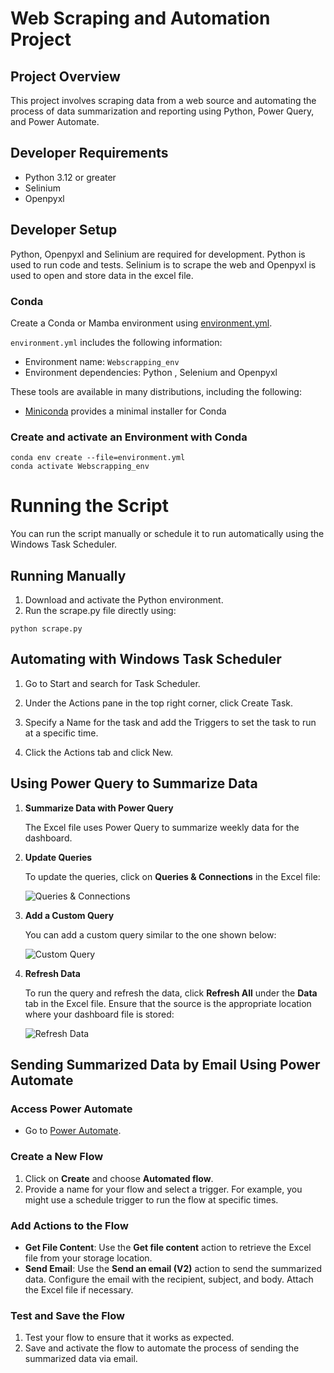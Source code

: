 # Web Scraping and Automation Project

## Project Overview

This project involves scraping data from a web source and automating the process of data summarization and reporting using Python, Power Query, and Power Automate.

## Developer Requirements

- Python 3.12 or greater
- Selinium
- Openpyxl

## Developer Setup

Python, Openpyxl and Selinium are  required for development. Python is used to
run code and tests. Selinium is to scrape the web and Openpyxl is used to open and store data in the excel file.

### Conda

Create a Conda or Mamba environment using [environment.yml](/environment.yml).

`environment.yml` includes the following information:

- Environment name: `Webscrapping_env`
- Environment dependencies: Python , Selenium and Openpyxl

These tools are available in many distributions, including the following:

- [Miniconda](https://docs.anaconda.com/free/miniconda/index.html) provides a
  minimal installer for Conda

### Create and activate an Environment with Conda

```shell
conda env create --file=environment.yml
conda activate Webscrapping_env
```
# Running the Script

You can run the script manually or schedule it to run automatically using the Windows Task Scheduler.

## Running Manually
1. Download and activate the Python environment.
2. Run the scrape.py file directly using:
```shell
python scrape.py
```
## Automating with Windows Task Scheduler 
1. Go to Start and search for Task Scheduler.

2. Under the Actions pane in the top right corner, click Create Task.

3. Specify a Name for the task and add the Triggers to set the task to run at a specific time.

4. Click the Actions tab and click New.

## Using Power Query to Summarize Data

1. **Summarize Data with Power Query**

   The Excel file uses Power Query to summarize weekly data for the dashboard.

2. **Update Queries**

   To update the queries, click on **Queries & Connections** in the Excel file:

   ![Queries & Connections](https://github.com/user-attachments/assets/0a8fb5b1-b314-4f61-93b4-60e89d1de69c)

3. **Add a Custom Query**

   You can add a custom query similar to the one shown below:

   ![Custom Query](https://github.com/user-attachments/assets/ae872101-8ea1-4994-a3fa-0f67c2bd12e0)

4. **Refresh Data**

   To run the query and refresh the data, click **Refresh All** under the **Data** tab in the Excel file. Ensure that the source is the appropriate location where your dashboard file is stored:

   ![Refresh Data](https://github.com/user-attachments/assets/11dffed8-a361-47b8-9caf-4d386f80d1f8)


## Sending Summarized Data by Email Using Power Automate

### Access Power Automate

- Go to [Power Automate](https://flow.microsoft.com/).

### Create a New Flow

1. Click on **Create** and choose **Automated flow**.
2. Provide a name for your flow and select a trigger. For example, you might use a schedule trigger to run the flow at specific times.

### Add Actions to the Flow

- **Get File Content**: Use the **Get file content** action to retrieve the Excel file from your storage location.
- **Send Email**: Use the **Send an email (V2)** action to send the summarized data. Configure the email with the recipient, subject, and body. Attach the Excel file if necessary.

### Test and Save the Flow

1. Test your flow to ensure that it works as expected.
2. Save and activate the flow to automate the process of sending the summarized data via email.


